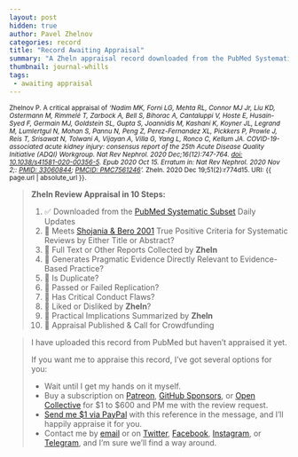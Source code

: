 ```yaml
---
layout: post
hidden: true
author: Pavel Zhelnov
categories: record
title: "Record Awaiting Appraisal"
summary: "A Zheln appraisal record downloaded from the PubMed Systematic Subset daily updates."
thumbnail: journal-whills
tags:
 - awaiting appraisal
---
```


<small id="citation">Zhelnov P. A critical appraisal of _‘Nadim MK, Forni LG, Mehta RL, Connor MJ Jr, Liu KD, Ostermann M, Rimmelé T, Zarbock A, Bell S, Bihorac A, Cantaluppi V, Hoste E, Husain-Syed F, Germain MJ, Goldstein SL, Gupta S, Joannidis M, Kashani K, Koyner JL, Legrand M, Lumlertgul N, Mohan S, Pannu N, Peng Z, Perez-Fernandez XL, Pickkers P, Prowle J, Reis T, Srisawat N, Tolwani A, Vijayan A, Villa G, Yang L, Ronco C, Kellum JA. COVID-19-associated acute kidney injury: consensus report of the 25th Acute Disease Quality Initiative (ADQI) Workgroup. Nat Rev Nephrol. 2020 Dec;16(12):747-764. [doi: 10.1038/s41581-020-00356-5](https://doi.org/10.1038/s41581-020-00356-5). Epub 2020 Oct 15. Erratum in: Nat Rev Nephrol. 2020 Nov 2;: [PMID: 33060844](https://pubmed.gov/33060844); [PMCID: PMC7561246](https://ncbi.nlm.nih.gov/pmc/PMC7561246)’._ Zheln. 2020 Dec 19;51(2):r774d15. URI: {{ page.url | absolute_url }}.</small>

> **Zheln Review Appraisal in 10 Steps:**
>
> 1. ✅ Downloaded from the [PubMed Systematic Subset](https://github.com/p1m-ortho/qs-global-ortho-search-queries/blob/global-sr-query/README.md) Daily Updates
> 2. 🔄 Meets [Shojania & Bero 2001](https://www.researchgate.net/publication/11820967_Taking_Advantage_of_the_Explosion_of_Systematic_Reviews_An_Efficient_MEDLINE_Search_Strategy) True Positive Criteria for Systematic Reviews by Either Title or Abstract?
> 3. 🔄 Full Text or Other Reports Collected by **Zheln**
> 4. 🔄 Generates Pragmatic Evidence Directly Relevant to Evidence-Based Practice?
> 5. 🔄 Is Duplicate?
> 6. 🔄 Passed or Failed Replication?
> 7. 🔄 Has Critical Conduct Flaws?
> 8. 🔄 Liked or Disliked by **Zheln**?
> 9. 🔄 Practical Implications Summarized by **Zheln**
> 10. 🔄 Appraisal Published & Call for Crowdfunding

> I have uploaded this record from PubMed but haven’t appraised it yet.
>
> If you want me to appraise this record, I’ve got several options for you:
> * Wait until I get my hands on it myself.
> * Buy a subscription on [Patreon](https://patreon.com/zheln), [GitHub Sponsors](https://github.com/sponsors/drzhelnov), or [Open Collective](https://opencollective.com/zheln) for $1 to $600 and PM me with the review request.
> * [Send me $1 via PayPal](https://paypal.me/pjelnov) with this reference in the message, and I’ll happily appraise it for you.
> * Contact me by [email](mailto:pavel@zheln.com) or on [Twitter](https://twitter.com/drzhelnov), [Facebook](https://facebook.com/drzhelnov), [Instagram](https://instagram.com/igzheln), or [Telegram](https://t.me/drzhelnov), and I’m sure we’ll find a way around.
